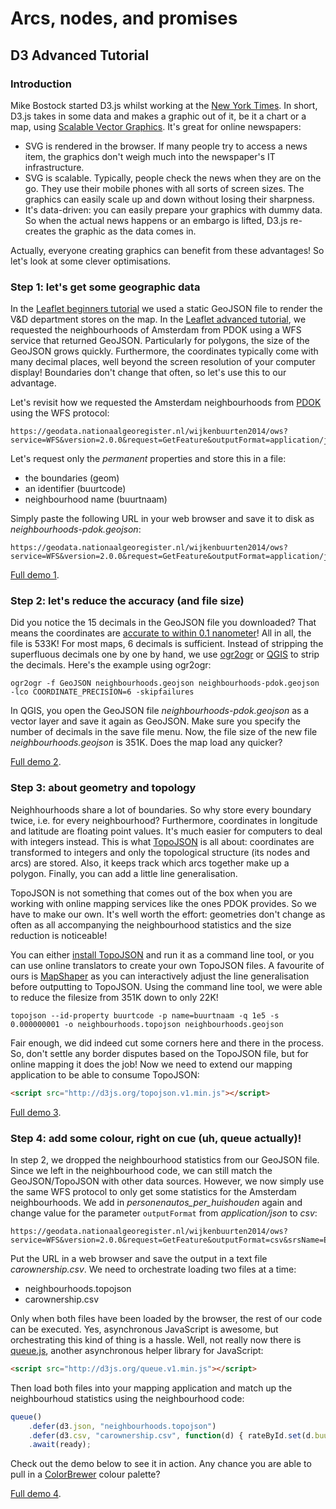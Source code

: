 # Arcs, nodes, and promises

## D3 Advanced Tutorial

### Introduction

Mike Bostock started D3.js whilst working at the [New York Times](http://www.nytimes.com/). In short, D3.js takes in some data and makes a graphic out of it, be it a chart or a map, using [Scalable Vector Graphics](https://en.wikipedia.org/wiki/Scalable_Vector_Graphics). It's great for online newspapers:

* SVG is rendered in the browser. If many people try to access a news item, the graphics don't weigh much into the newspaper's IT infrastructure.
* SVG is scalable. Typically, people check the news when they are on the go. They use their mobile phones with all sorts of screen sizes. The graphics can easily scale up and down without losing their sharpness.
* It's data-driven: you can easily prepare your graphics with dummy data. So when the actual news happens or an embargo is lifted, D3.js re-creates the graphic as the data comes in.

Actually, everyone creating graphics can benefit from these advantages! So let's look at some clever optimisations.

### Step 1: let's get some geographic data

In the [Leaflet beginners tutorial](https://github.com/maptime-ams/Leaflet-D3-workshop/blob/gh-pages/tutorial-leaflet-starter/README.md) we used a static GeoJSON file to render the V&D department stores on the map. In the [Leaflet advanced tutorial](https://github.com/maptime-ams/Leaflet-D3-workshop/blob/gh-pages/tutorial-leaflet-advanced/README.md), we requested the neighbourhoods of Amsterdam from PDOK using a WFS service that returned GeoJSON. Particularly for polygons, the size of the GeoJSON grows quickly. Furthermore, the coordinates typically come with many decimal places, well beyond the screen resolution of your computer display! Boundaries don't change that often, so let's use this to our advantage.

Let's revisit how we requested the Amsterdam neighbourhoods from [PDOK](http://www.pdok.nl) using the WFS protocol:

````
https://geodata.nationaalgeoregister.nl/wijkenbuurten2014/ows?service=WFS&version=2.0.0&request=GetFeature&outputFormat=application/json&srsName=EPSG:4326&typeName=wijkenbuurten2014:cbs_buurten_2014&propertyName=buurtnaam,personenautos_per_huishouden,geom&cql_filter=gemeentenaam%20=%20%27Amsterdam%27
````

Let's request only the _permanent_ properties and store this in a file:
- the boundaries (geom)
- an identifier (buurtcode)
- neighbourhood name (buurtnaam)

Simply paste the following URL in your web browser and save it to disk as _neighbourhoods-pdok.geojson_:

````
https://geodata.nationaalgeoregister.nl/wijkenbuurten2014/ows?service=WFS&version=2.0.0&request=GetFeature&outputFormat=application/json&srsName=EPSG:4326&typeName=wijkenbuurten2014:cbs_buurten_2014&propertyName=buurtcode,buurtnaam,geom&cql_filter=gemeentenaam%20=%20%27Amsterdam%27
````

[Full demo 1](http://maptime-ams.github.io/Leaflet-D3-workshop/tutorial-d3-advanced/1/).

### Step 2: let's reduce the accuracy (and file size)

Did you notice the 15 decimals in the GeoJSON file you downloaded? That means the coordinates are [accurate to within 0.1 nanometer](http://uxblog.idvsolutions.com/2013/11/silly-geographic-precision.html)! All in all, the file is 533K! For most maps, 6 decimals is sufficient. Instead of stripping the superfluous decimals one by one by hand, we use [ogr2ogr](http://www.gdal.org/ogr2ogr.html) or [QGIS](http://www.qgis.org) to strip the decimals. Here's the example using ogr2ogr:

````
ogr2ogr -f GeoJSON neighbourhoods.geojson neighbourhoods-pdok.geojson -lco COORDINATE_PRECISION=6 -skipfailures
````

In QGIS, you open the GeoJSON file _neighbourhoods-pdok.geojson_ as a vector layer and save it again as GeoJSON. Make sure you specify the number of decimals in the save file menu. Now, the file size of the new file _neighbourhoods.geojson_ is 351K. Does the map load any quicker?

[Full demo 2](http://maptime-ams.github.io/Leaflet-D3-workshop/tutorial-d3-advanced/2/).

### Step 3: about geometry and topology

Neighhourhoods share a lot of boundaries. So why store every boundary twice, i.e. for every neighbourhood? Furthermore, coordinates in longitude and latitude are floating point values. It's much easier for computers to deal with integers instead. This is what [TopoJSON](https://github.com/mbostock/topojson) is all about: coordinates are transformed to integers and only the topological structure (its nodes and arcs) are stored. Also, it keeps track which arcs together make up a polygon. Finally, you can add a little line generalisation.

TopoJSON is not something that comes out of the box when you are working with online mapping services like the ones PDOK provides. So we have to make our own. It's well worth the effort: geometries don't change as often as all accompanying the neighbourhood statistics and the size reduction is noticeable!

You can either [install TopoJSON](https://github.com/mbostock/topojson/wiki/Installation) and run it as a command line tool, or you can use online translators to create your own TopoJSON files. A favourite of ours is [MapShaper](http://www.mapshaper.org/) as you can interactively adjust the line generalisation before outputting to TopoJSON. Using the command line tool, we were able to reduce the filesize from 351K down to only 22K!

````
topojson --id-property buurtcode -p name=buurtnaam -q 1e5 -s 0.000000001 -o neighbourhoods.topojson neighbourhoods.geojson
````

Fair enough, we did indeed cut some corners here and there in the process. So, don't settle any border disputes based on the TopoJSON file, but for online mapping it does the job! Now we need to extend our mapping application to be able to consume TopoJSON:

````html
<script src="http://d3js.org/topojson.v1.min.js"></script>
````

[Full demo 3](http://maptime-ams.github.io/Leaflet-D3-workshop/tutorial-d3-advanced/3/).

### Step 4: add some colour, right on cue (uh, queue actually)!

In step 2, we dropped the neighbourhood statistics from our GeoJSON file. Since we left in the neighbourhood code, we can still match the GeoJSON/TopoJSON with other data sources. However, we now simply use the same WFS protocol to only get some statistics for the Amsterdam neighbourhoods. We add in _personenautos_per_huishouden_ again and change value for the parameter `outputFormat` from _application/json_ to _csv_:

````
https://geodata.nationaalgeoregister.nl/wijkenbuurten2014/ows?service=WFS&version=2.0.0&request=GetFeature&outputFormat=csv&srsName=EPSG:4326&typeName=wijkenbuurten2014:cbs_buurten_2014&propertyName=buurtcode,personenautos_per_huishouden&cql_filter=gemeentenaam%20=%20%27Amsterdam%27
````

Put the URL in a web browser and save the output in a text file _carownership.csv_. We need to orchestrate loading two files at a time:
- neighbourhoods.topojson
- carownership.csv

Only when both files have been loaded by the browser, the rest of our code can be executed. Yes, asynchronous JavaScript is awesome, but orchestrating this kind of thing is a hassle. Well, not really now there is [queue.js](https://github.com/mbostock/queue), another asynchronous helper library for JavaScript:

````html
<script src="http://d3js.org/queue.v1.min.js"></script>
````

Then load both files into your mapping application and match up the neighbourhoud statistics using the neighbourhood code:

````javascript
queue()
    .defer(d3.json, "neighbourhoods.topojson")
    .defer(d3.csv, "carownership.csv", function(d) { rateById.set(d.buurtcode, +d.personenautos_per_huishouden);})
    .await(ready);
````

Check out the demo below to see it in action. Any chance you are able to pull in a [ColorBrewer](http://colorbrewer2.org/) colour palette?

[Full demo 4](http://maptime-ams.github.io/Leaflet-D3-workshop/tutorial-d3-advanced/4/).
